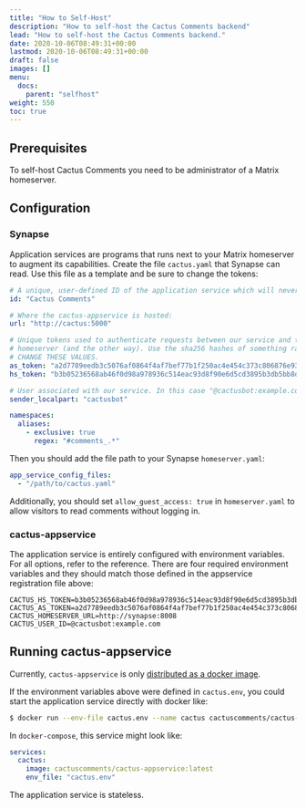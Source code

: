 ```yaml
---
title: "How to Self-Host"
description: "How to self-host the Cactus Comments backend"
lead: "How to self-host the Cactus Comments backend."
date: 2020-10-06T08:49:31+00:00
lastmod: 2020-10-06T08:49:31+00:00
draft: false
images: []
menu:
  docs:
    parent: "selfhost"
weight: 550
toc: true
---
```



## Prerequisites

To self-host Cactus Comments you need to be administrator of a Matrix
homeserver.


## Configuration


### Synapse

Application services are programs that runs next to your Matrix homeserver to
augment its capabilities. Create the file `cactus.yaml` that Synapse can read.
Use this file as a template and be sure to change the tokens:

```yaml
# A unique, user-defined ID of the application service which will never change.
id: "Cactus Comments"

# Where the cactus-appservice is hosted:
url: "http://cactus:5000"

# Unique tokens used to authenticate requests between our service and the
# homeserver (and the other way). Use the sha256 hashes of something random.
# CHANGE THESE VALUES.
as_token: "a2d7789eedb3c5076af0864f4af7bef77b1f250ac4e454c373c806876e939cca"
hs_token: "b3b05236568ab46f0d98a978936c514eac93d8f90e6d5cd3895b3db5bb8d788b"

# User associated with our service. In this case "@cactusbot:example.com"
sender_localpart: "cactusbot"

namespaces:
  aliases:
    - exclusive: true
      regex: "#comments_.*"
```

Then you should add the file path to your Synapse `homeserver.yaml`:

``` yaml
app_service_config_files:
  - "/path/to/cactus.yaml"
```

Additionally, you should set `allow_guest_access: true` in `homeserver.yaml` to
allow visitors to read comments without logging in.


### cactus-appservice

The application service is entirely configured with environment variables. For
all options, refer to the reference. There are four required environment
variables and they should match those defined in the appservice registration
file above:

```
CACTUS_HS_TOKEN=b3b05236568ab46f0d98a978936c514eac93d8f90e6d5cd3895b3db5bb8d788b
CACTUS_AS_TOKEN=a2d7789eedb3c5076af0864f4af7bef77b1f250ac4e454c373c806876e939cca
CACTUS_HOMESERVER_URL=http://synapse:8008
CACTUS_USER_ID=@cactusbot:example.com
```


## Running cactus-appservice

Currently, `cactus-appservice` is only [distributed as a docker
image](https://hub.docker.com/r/cactuscomments/cactus-appservice).

If the environment variables above were defined in `cactus.env`, you could
start the application service directly with docker like:

```bash
$ docker run --env-file cactus.env --name cactus cactuscomments/cactus-appservice:latest
```

In `docker-compose`, this service might look like:

```yaml
services:
  cactus:
    image: cactuscomments/cactus-appservice:latest
    env_file: "cactus.env"
```

The application service is stateless.
